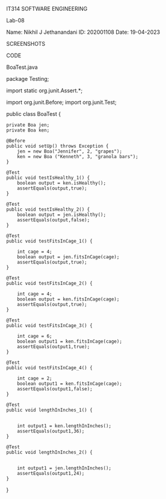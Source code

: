 IT314 
SOFTWARE ENGINEERING

Lab-08

Name: Nikhil J Jethanandani
ID: 202001108
Date: 19-04-2023

SCREENSHOTS


CODE 

BoaTest.java

package Testing;

import static org.junit.Assert.*;

import org.junit.Before;
import org.junit.Test;

public class BoaTest {

	private Boa jen;
	private Boa ken;
	
	@Before
	public void setUp() throws Exception {
		jen = new Boa("Jennifer", 2, "grapes");
		ken = new Boa ("Kenneth", 3, "granola bars");
	}

	@Test
	public void testIsHealthy_1() {
		boolean output = ken.isHealthy();
		assertEquals(output,true);
	}
	
	@Test
	public void testIsHealthy_2() {
		boolean output = jen.isHealthy();
		assertEquals(output,false);
	}

	@Test
	public void testFitsInCage_1() {
		
		int cage = 4;
		boolean output = jen.fitsInCage(cage);
		assertEquals(output,true);
	}
	
	@Test
	public void testFitsInCage_2() {
		
		int cage = 4;
		boolean output = ken.fitsInCage(cage);
		assertEquals(output,true);
	}
	
	@Test
	public void testFitsInCage_3() {
		
		int cage = 6;
		boolean output1 = ken.fitsInCage(cage);
		assertEquals(output1,true);
	}
	
	@Test
	public void testFitsInCage_4() {
		
		int cage = 2;
		boolean output1 = ken.fitsInCage(cage);
		assertEquals(output1,false);
	}
	
	@Test
	public void lengthInInches_1() {
		
		
		int output1 = ken.lengthInInches();
		assertEquals(output1,36);
	}
	
	@Test
	public void lengthInInches_2() {
		
		
		int output1 = jen.lengthInInches();
		assertEquals(output1,24);
	}

}












